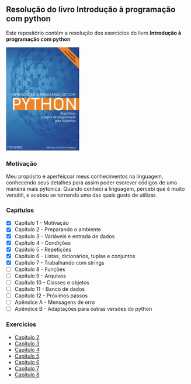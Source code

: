 ## Resolução do livro Introdução à programação com python

Este repositório contém a resolução dos exercicios do livro **Introdução à programação com python**

![Livro introdução à programação com python.](/images/INTRODUCAO-PROGRAMACAO-PYTHON.jpg "Nilo Ney Coutinho Menezes")

### Motivação

Meu propósito é aperfeiçoar meus conhecimentos na linguagem, conhecendo seus detalhes para assim poder escrever códigos de uma maneira mais pytonica. Quando conheci a linguagem, percebi que é muito versátil, e acabou se tornando uma das quais gosto de utilizar.

### Capítulos

- [x] Capítulo 1 - Motivação
- [x] Capítulo 2 - Preparando o ambiente
- [x] Capítulo 3 - Variáveis e entrada de dados
- [x] Capítulo 4 - Condições
- [x] Capítulo 5 - Repetições
- [x] Capítulo 6 - Listas, dicionários, tuplas e conjuntos
- [x] Capítulo 7 - Trabalhando com strings
- [ ] Capítulo 8 - Funções
- [ ] Capítulo 9 - Arquivos
- [ ] Capítulo 10 - Classes e objetos
- [ ] Capítulo 11 - Banco de dados
- [ ] Capítulo 12 - Próximos passos
- [ ] Apêndice A - Mensagens de erro
- [ ] Apêndice B - Adaptações para outras versões do python

### Exercícios

- [Capítulo 2](https://github.com/RafaelSouza-13/introducao-a-programacao-com-python/tree/main/capitulo-2)
- [Capítulo 3](https://github.com/RafaelSouza-13/introducao-a-programacao-com-python/tree/main/capitulo-3)
- [Capitulo 4](https://github.com/RafaelSouza-13/introducao-a-programacao-com-python/tree/main/capitulo-4)
- [Capitulo 5](https://github.com/RafaelSouza-13/introducao-a-programacao-com-python/tree/main/capitulo-5)
- [Capitulo 6](https://github.com/RafaelSouza-13/introducao-a-programacao-com-python/tree/main/capitulo-6)
- [Capitulo 7](https://github.com/RafaelSouza-13/introducao-a-programacao-com-python/tree/main/capitulo-7)
- [Capitulo 8](https://github.com/RafaelSouza-13/introducao-a-programacao-com-python/tree/main/capitulo-8)
